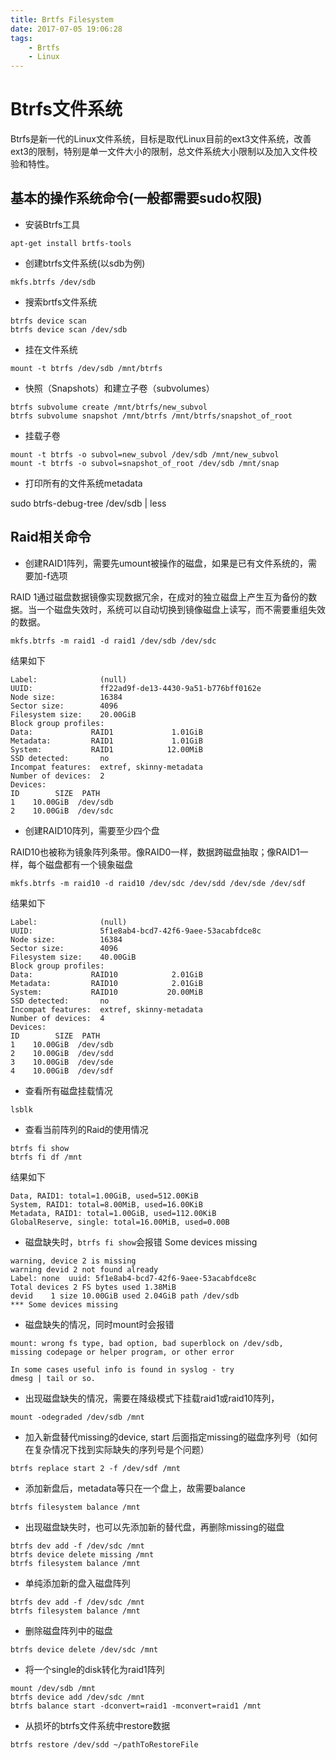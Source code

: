 ```yaml
---
title: Brtfs Filesystem
date: 2017-07-05 19:06:28
tags:
	- Brtfs
	- Linux
---
```


# Btrfs文件系统

Btrfs是新一代的Linux文件系统，目标是取代Linux目前的ext3文件系统，改善ext3的限制，特别是单一文件大小的限制，总文件系统大小限制以及加入文件校验和特性。

<!-- more -->

## 基本的操作系统命令(一般都需要sudo权限)

* 安装Btrfs工具

```
apt-get install brtfs-tools
```

* 创建btrfs文件系统(以sdb为例)

```
mkfs.btrfs /dev/sdb
```

* 搜索brtfs文件系统

```
btrfs device scan
btrfs device scan /dev/sdb
```

* 挂在文件系统

```
mount -t btrfs /dev/sdb /mnt/btrfs
```

* 快照（Snapshots）和建立子卷（subvolumes）

```
btrfs subvolume create /mnt/btrfs/new_subvol
btrfs subvolume snapshot /mnt/btrfs /mnt/btrfs/snapshot_of_root
```

* 挂载子卷

```
mount -t btrfs -o subvol=new_subvol /dev/sdb /mnt/new_subvol
mount -t btrfs -o subvol=snapshot_of_root /dev/sdb /mnt/snap
```

* 打印所有的文件系统metadata

sudo btrfs-debug-tree /dev/sdb | less

## Raid相关命令

* 创建RAID1阵列，需要先umount被操作的磁盘，如果是已有文件系统的，需要加-f选项

RAID 1通过磁盘数据镜像实现数据冗余，在成对的独立磁盘上产生互为备份的数据。当一个磁盘失效时，系统可以自动切换到镜像磁盘上读写，而不需要重组失效的数据。

```
mkfs.btrfs -m raid1 -d raid1 /dev/sdb /dev/sdc
```

结果如下
```
Label:              (null)
UUID:               ff22ad9f-de13-4430-9a51-b776bff0162e
Node size:          16384
Sector size:        4096
Filesystem size:    20.00GiB
Block group profiles:
Data:             RAID1             1.01GiB
Metadata:         RAID1             1.01GiB
System:           RAID1            12.00MiB
SSD detected:       no
Incompat features:  extref, skinny-metadata
Number of devices:  2
Devices:
ID        SIZE  PATH
1    10.00GiB  /dev/sdb
2    10.00GiB  /dev/sdc
```

* 创建RAID10阵列，需要至少四个盘

RAID10也被称为镜象阵列条带。像RAID0一样，数据跨磁盘抽取；像RAID1一样，每个磁盘都有一个镜象磁盘

```
mkfs.btrfs -m raid10 -d raid10 /dev/sdc /dev/sdd /dev/sde /dev/sdf
```

结果如下
```
Label:              (null)
UUID:               5f1e8ab4-bcd7-42f6-9aee-53acabfdce8c
Node size:          16384
Sector size:        4096
Filesystem size:    40.00GiB
Block group profiles:
Data:             RAID10            2.01GiB
Metadata:         RAID10            2.01GiB
System:           RAID10           20.00MiB
SSD detected:       no
Incompat features:  extref, skinny-metadata
Number of devices:  4
Devices:
ID        SIZE  PATH
1    10.00GiB  /dev/sdb
2    10.00GiB  /dev/sdd
3    10.00GiB  /dev/sde
4    10.00GiB  /dev/sdf

```

* 查看所有磁盘挂载情况

```
lsblk
```

* 查看当前阵列的Raid的使用情况

```
btrfs fi show
btrfs fi df /mnt
```

结果如下
```
Data, RAID1: total=1.00GiB, used=512.00KiB
System, RAID1: total=8.00MiB, used=16.00KiB
Metadata, RAID1: total=1.00GiB, used=112.00KiB
GlobalReserve, single: total=16.00MiB, used=0.00B
```

* 磁盘缺失时，`btrfs fi show`会报错 Some devices missing

```
warning, device 2 is missing
warning devid 2 not found already
Label: none  uuid: 5f1e8ab4-bcd7-42f6-9aee-53acabfdce8c
Total devices 2 FS bytes used 1.38MiB
devid    1 size 10.00GiB used 2.04GiB path /dev/sdb
*** Some devices missing

```
* 磁盘缺失的情况，同时mount时会报错

```
mount: wrong fs type, bad option, bad superblock on /dev/sdb,
missing codepage or helper program, or other error

In some cases useful info is found in syslog - try
dmesg | tail or so.
```

* 出现磁盘缺失的情况，需要在降级模式下挂载raid1或raid10阵列，

```
mount -odegraded /dev/sdb /mnt
```

* 加入新盘替代missing的device, start 后面指定missing的磁盘序列号（如何在复杂情况下找到实际缺失的序列号是个问题）

```
btrfs replace start 2 -f /dev/sdf /mnt
```

* 添加新盘后，metadata等只在一个盘上，故需要balance

```
btrfs filesystem balance /mnt
```

* 出现磁盘缺失时，也可以先添加新的替代盘，再删除missing的磁盘

```
btrfs dev add -f /dev/sdc /mnt
btrfs device delete missing /mnt
btrfs filesystem balance /mnt
```

* 单纯添加新的盘入磁盘阵列

```
btrfs dev add -f /dev/sdc /mnt
btrfs filesystem balance /mnt
```

* 删除磁盘阵列中的磁盘

```
btrfs device delete /dev/sdc /mnt
```

* 将一个single的disk转化为raid1阵列

```
mount /dev/sdb /mnt
btrfs device add /dev/sdc /mnt
btrfs balance start -dconvert=raid1 -mconvert=raid1 /mnt
```

* 从损坏的btrfs文件系统中restore数据

```
btrfs restore /dev/sdd ~/pathToRestoreFile
```
